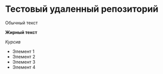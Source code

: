# Тестовый удаленный репозиторий

Обычный текст

**Жирный текст**

*Курсив*

* Элемент 1
* Элемент 2
* Элемент 3
* Элемент 4